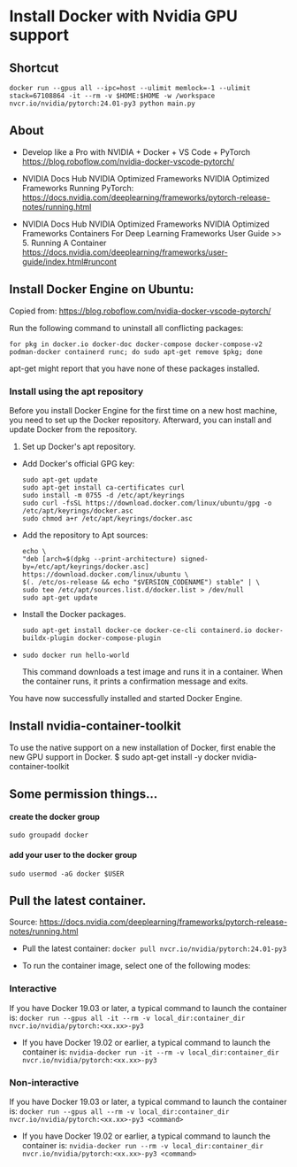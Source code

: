 # Install Docker with Nvidia GPU support

## Shortcut
```
docker run --gpus all --ipc=host --ulimit memlock=-1 --ulimit stack=67108864 -it --rm -v $HOME:$HOME -w /workspace nvcr.io/nvidia/pytorch:24.01-py3 python main.py
```


## About
* Develop like a Pro with NVIDIA + Docker + VS Code + PyTorch
https://blog.roboflow.com/nvidia-docker-vscode-pytorch/

* NVIDIA Docs Hub  NVIDIA Optimized Frameworks  NVIDIA Optimized Frameworks  Running PyTorch:
https://docs.nvidia.com/deeplearning/frameworks/pytorch-release-notes/running.html

* NVIDIA Docs Hub  NVIDIA Optimized Frameworks  NVIDIA Optimized Frameworks  Containers For Deep Learning Frameworks User Guide >> 5. Running A Container
https://docs.nvidia.com/deeplearning/frameworks/user-guide/index.html#runcont




## Install Docker Engine on Ubuntu:
Copied from: https://blog.roboflow.com/nvidia-docker-vscode-pytorch/


Run the following command to uninstall all conflicting packages:

```
for pkg in docker.io docker-doc docker-compose docker-compose-v2 podman-docker containerd runc; do sudo apt-get remove $pkg; done
```

apt-get might report that you have none of these packages installed.


### Install using the apt repository
Before you install Docker Engine for the first time on a new host machine, you need to set up the Docker repository. Afterward, you can install and update Docker from the repository.

1. Set up Docker's apt repository.


* Add Docker's official GPG key:
    ```
    sudo apt-get update
    sudo apt-get install ca-certificates curl
    sudo install -m 0755 -d /etc/apt/keyrings
    sudo curl -fsSL https://download.docker.com/linux/ubuntu/gpg -o /etc/apt/keyrings/docker.asc
    sudo chmod a+r /etc/apt/keyrings/docker.asc
    ```

* Add the repository to Apt sources:
    ```
    echo \
    "deb [arch=$(dpkg --print-architecture) signed-by=/etc/apt/keyrings/docker.asc] https://download.docker.com/linux/ubuntu \
    $(. /etc/os-release && echo "$VERSION_CODENAME") stable" | \
    sudo tee /etc/apt/sources.list.d/docker.list > /dev/null
    sudo apt-get update
    ```
* Install the Docker packages.

    ```
    sudo apt-get install docker-ce docker-ce-cli containerd.io docker-buildx-plugin docker-compose-plugin
    ```


* ```sudo docker run hello-world```

    This command downloads a test image and runs it in a container. When the container runs, it prints a confirmation message and exits.

You have now successfully installed and started Docker Engine.

## Install nvidia-container-toolkit
To use the native support on a new installation of Docker, first enable the new GPU support in Docker.
$ sudo apt-get install -y docker nvidia-container-toolkit

## Some permission things...
#### create the docker group
`sudo groupadd docker`
#### add your user to the docker group
`sudo usermod -aG docker $USER`

## Pull the latest container.
Source: https://docs.nvidia.com/deeplearning/frameworks/pytorch-release-notes/running.html

* Pull the latest container:
`docker pull nvcr.io/nvidia/pytorch:24.01-py3`

* To run the container image, select one of the following modes:
### Interactive
If you have Docker 19.03 or later, a typical command to launch the container is:
`docker run --gpus all -it --rm -v local_dir:container_dir nvcr.io/nvidia/pytorch:<xx.xx>-py3`


* If you have Docker 19.02 or earlier, a typical command to launch the container is:
`nvidia-docker run -it --rm -v local_dir:container_dir nvcr.io/nvidia/pytorch:<xx.xx>-py3`


### Non-interactive
If you have Docker 19.03 or later, a typical command to launch the container is:
`docker run --gpus all --rm -v local_dir:container_dir nvcr.io/nvidia/pytorch:<xx.xx>-py3 <command>`


* If you have Docker 19.02 or earlier, a typical command to launch the container is:
`nvidia-docker run --rm -v local_dir:container_dir nvcr.io/nvidia/pytorch:<xx.xx>-py3 <command>`

